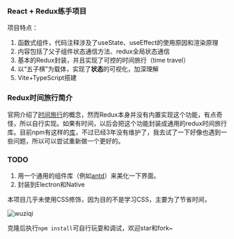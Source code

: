 ### React + Redux练手项目

项目特点：

1. 函数式组件，代码注释涉及了useState、useEffect的使用原因和渲染原理
2. 内容包括了父子组件状态通信方法、redux全局状态通信
3. 基本的Redux封装，并且实现了可控的时间旅行（time travel）
4. 以“五子棋”为载体，实现了**状态**的可视化，加深理解
5. Vite+TypeScript搭建



### Redux时间旅行简介

官网介绍了[时间旅行](https://redux.js.org/recipes/implementing-undo-history)的概念，然而Redux本身并没有内置实现这个功能，有点奇怪，所以自行实现。如果有时间，以后会把这个功能封装成通用的redux时间旅行库。目前npm有这样的[库](https://www.npmjs.com/package/redux-time-travel)，不过已经3年没有维护了，我去试了一下好像也遇到一些问题，所以可以尝试重新做一个更好的。



### TODO

1. 用一个通用的组件库（例如[antd](https://ant.design/index-cn)）来美化一下界面。
2. 封装到Electron和Native



本项目几乎未使用CSS修饰，因为目的不是学习CSS，主要为了节省时间，

![wuziqi](https://cescdf.com/image/gif/wuziqi.gif)

克隆后执行`npm install`可自行玩耍和调试，欢迎star和fork~